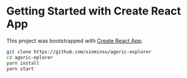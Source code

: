 # Getting Started with Create React App

This project was bootstrapped with [Create React App](https://github.com/facebook/create-react-app).

```sh
git clone https://github.com/xinminsu/agoric-explorer
cd agoric-eplorer
yarn install
yarn start
```

